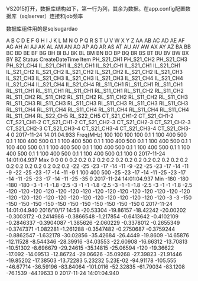 VS2015打开，数据库结构如下，第一行为列，其余为数据。在app.config配置数据库（sqlserver）连接和job频率


数据库组件用的是sqlsugardao



A	B	C	D	E	F	G	H	I	J	K	L	M	N	O	P	Q	R	S	T	U	V	W	X	Y	Z	AA	AB	AC	AD	AE	AF	AG	AH	AI	AJ	AK	AL	AM	AN	AO	AP	AQ	AR	AS	AT	AU	AV	AW	AX	AY	AZ	BA	BB	BC	BD	BE	BF	BG	BH	BI	BJ	BK	BL	BM	BN	BO	BP	BQ	BR	BS	BT	BU	BV	BW	BX	BY	BZ	Status	CreateDateTime
Item	PH_S21_CH1	PH_S21_CH2	PH_S21_CH3	PH_S21_CH4	IL_S21_CH1	IL_S21_CH1	IL_S21_CH1	IL_S21_CH1	IL_S21_CH1	IL_S21_CH2	IL_S21_CH2	IL_S21_CH2	IL_S21_CH2	IL_S21_CH2	IL_S21_CH3	IL_S21_CH3	IL_S21_CH3	IL_S21_CH3	IL_S21_CH3	IL_S21_CH4	IL_S21_CH4	IL_S21_CH4	IL_S21_CH4	IL_S21_CH4	RL_S11_CH1	RL_S11_CH1	RL_S11_CH1	RL_S11_CH1	RL_S11_CH1	RL_S11_CH1	RL_S11_CH1	RL_S11_CH2	RL_S11_CH2	RL_S11_CH2	RL_S11_CH2	RL_S11_CH2	RL_S11_CH2	RL_S11_CH2	RL_S11_CH3	RL_S11_CH3	RL_S11_CH3	RL_S11_CH3	RL_S11_CH3	RL_S11_CH3	RL_S11_CH3	RL_S11_CH4	RL_S11_CH4	RL_S11_CH4	RL_S11_CH4	RL_S11_CH4	RL_S11_CH4	RL_S11_CH4	RL_S22_CH5	RL_S22_CH5	CT_S21_CH1-2	CT_S21_CH1-2	CT_S21_CH1-2	CT_S21_CH1-2	CT_S21_CH2-3	CT_S21_CH2-3	CT_S21_CH2-3	CT_S21_CH2-3	CT_S21_CH3-4	CT_S21_CH3-4	CT_S21_CH3-4	CT_S21_CH3-4												0	2017-11-24 14:01:04.933
Freq(MHz)	100	100	100	100	0.1	1	100	400	500	0.1	1	100	400	500	0.1	1	100	400	500	0.1	1	100	400	500	0.1	1	100	400	500	0.1	1	100	400	500	0.1	1	100	400	500	0.1	1	100	400	500	0.1	1	100	400	500	0.1	1	100	400	500	0.1	1	100	400	500	0.1	1	100	400	500	0.1	100												0	2017-11-24 14:01:04.937
Max	0	0	0	0	0.2	0.2	0.2	0.2	0.2	0.2	0.2	0.2	0.2	0.2	0.2	0.2	0.2	0.2	0.2	0.2	0.2	0.2	0.2	0.2	-22	-25	-23	-17	-14	-11	-9	-22	-25	-23	-17	-14	-11	-9	-22	-25	-23	-17	-14	-11	-9	1	100	400	500	-25	-23	-17	-14	-11	-25	-23	-17	-14	-11	-25	-23	-17	-14	-11	-25	-35												0	2017-11-24 14:01:04.937
Min	-180	-180	-180	-180	-3	-1	-1	-1.8	-2.5	-3	-1	-1	-1.8	-2.5	-3	-1	-1	-1.8	-2.5	-3	-1	-1	-1.8	-2.5	-120	-120	-120	-120	-120	-120	-120	-120	-120	-120	-120	-120	-120	-120	-120	-120	-120	-120	-120	-120	-120	-120	-120	-120	-120	-120	-120	-120	-3	-3	-150	-150	-150	-150	-150	-150	-150	-150	-150	-150	-150	-150												0	2017-11-24 14:01:04.940
2016/10/17 14:58	-20.53304	-19.86157	-18.42242	-20.00202	-0.3003172	-0.2414986	-0.3866548	-1.217854	-0.6413642	-0.4102109	-0.2846337	-0.3904087	-1.385626	-2.060229	-0.3378012	-0.2655349	-0.3747371	-1.082281	-1.261288	-0.3547482	-0.2750687	-0.3759244	-0.8862547	-1.632178	-30.02856	-35.42684	-26.4449	-19.8609	-14.65876	-12.11528	-8.544346	-28.39916	-34.03553	-22.60908	-16.66312	-13.70813	-10.51302	-8.696679	-29.24615	-35.14815	-25.06594	-120	-19.36622	-17.092	-14.09513	-12.86724	-29.06626	-35.09268	-27.39823	-21.91446	-19.85202	-17.38503	-13.72283	5.23232	5.23E-02	-94.91178	-105.555	-46.67714	-36.59196	-83.84064	-101.0116	-52.32835	-61.79034	-83.1208	-76.1539	-44.19633												0	2017-11-24 14:01:04.940
